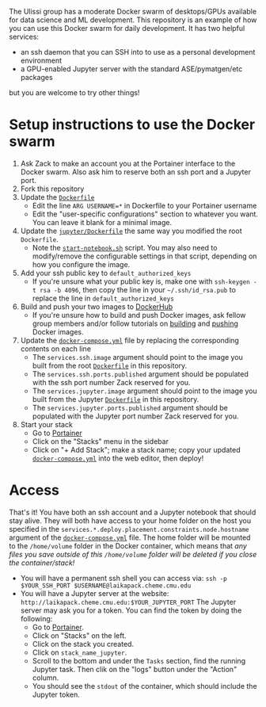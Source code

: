 The Ulissi group has a moderate Docker swarm of desktops/GPUs available for data science and ML development.
This repository is an example of how you can use this Docker swarm for daily development.
It has two helpful services:
* an ssh daemon that you can SSH into to use as a personal development environment
* a GPU-enabled Jupyter server with the standard ASE/pymatgen/etc packages

but you are welcome to try other things!

# Setup instructions to use the Docker swarm
1. Ask Zack to make an account you at the Portainer interface to the Docker swarm. Also ask him to reserve both an ssh port and a Jupyter port.
2. Fork this repository
3. Update the [`Dockerfile`](./Dockerfile) 
    * Edit the line `ARG USERNAME=*` in Dockerfile to your Portainer username
    * Edit the "user-specific configurations" section to whatever you want. You can leave it blank for a minimal image.
4. Update the [`jupyter/Dockerfile`](./jupyter/Dockerfile) the same way you modified the root `Dockerfile`.
    * Note the [`start-notebook.sh`](./jupyter/start-notebook.sh) script. You may also need to modify/remove the configurable settings in that script, depending on how you configure the image.
5. Add your ssh public key to `default_authorized_keys`
    * If you're unsure what your public key is, make one with `ssh-keygen -t rsa -b 4096`, then copy the line in your `~/.ssh/id_rsa.pub` to replace the line in `default_authorized_keys`
6. Build and push your two images to [DockerHub](https://hub.docker.com/)
    * If you're unsure how to build and push Docker images, ask fellow group members and/or follow tutorials on [building](https://docs.docker.com/get-started/part2/) and [pushing](https://docs.docker.com/get-started/part3/) Docker images.
7. Update the [`docker-compose.yml`](./docker-compose.yml) file by replacing the corresponding contents on each line
    * The `services.ssh.image` argument should point to the image you built from the root [`Dockerfile`](./Dockerfile) in this repository.
    * The `services.ssh.ports.published` argument should be populated with the ssh port number Zack reserved for you.
    * The `services.jupyter.image` argument should point to the image you built from the Jupyter [`Dockerfile`](./jupyter/Dockerfile) in this repository.
    * The `services.jupyter.ports.published` argument should be populated with the Jupyter port number Zack reserved for you.
8. Start your stack
    * Go to [Portainer](http://laikapack.cheme.cmu.edu:9000)
    * Click on the "Stacks" menu in the sidebar
    * Click on "+ Add Stack"; make a stack name; copy your updated [`docker-compose.yml`](./docker-compose.yml) into the web editor, then deploy!

# Access
That's it!
You have both an ssh account and a Jupyter notebook that should stay alive.
They will both have access to your home folder on the host you specified in the `services.*.deploy.placement.constraints.node.hostname` argument of the [`docker-compose.yml`](./docker-compose.yml) file.
The home folder will be mounted to the `/home/volume` folder in the Docker container, which means that *any files you save outside of this `/home/volume` folder will be deleted if you close the container/stack!*
* You will have a permanent ssh shell you can access via:  `ssh -p $YOUR_SSH_PORT $USERNAME@laikapack.cheme.cmu.edu`
* You will have a Jupyter server at the website:  `http://laikapack.cheme.cmu.edu:$YOUR_JUPYTER_PORT`
The Jupyter server may ask you for a token.
You can find the token by doing the following:
    * Go to [Portainer](http://laikapack.cheme.cmu.edu:9000).
    * Click on "Stacks" on the left.
    * Click on the stack you created.
    * Click on `stack_name_jupyter`.
    * Scroll to the bottom and under the `Tasks` section, find the running Jupyter task. Then clik on the "logs" button under the "Action" column.
    * You should see the `stdout` of the container, which should include the Jupyter token.

<!--
# Adding services
You can add services by going to your stack, clicking editor, and deploying a new service. For example, 
-->
